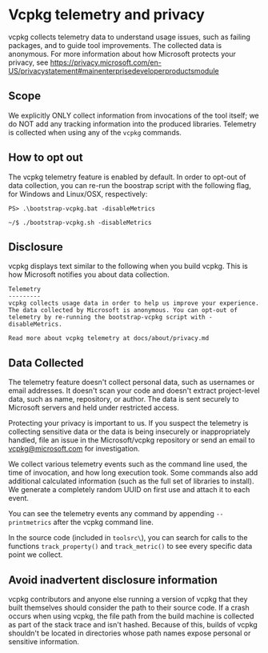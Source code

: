 # Vcpkg telemetry and privacy

vcpkg collects telemetry data to understand usage issues, such as failing packages, and to guide tool improvements. The collected data is anonymous.
For more information about how Microsoft protects your privacy, see https://privacy.microsoft.com/en-US/privacystatement#mainenterprisedeveloperproductsmodule 

## Scope

We explicitly ONLY collect information from invocations of the tool itself; we do NOT add any tracking information into the produced libraries. Telemetry is collected when using any of the `vcpkg` commands.

## How to opt out

The vcpkg telemetry feature is enabled by default. In order to opt-out of data collection, you can re-run the boostrap script with the following flag, for Windows and Linux/OSX, respectively:

```PS> .\bootstrap-vcpkg.bat -disableMetrics```

```~/$ ./bootstrap-vcpkg.sh -disableMetrics```

## Disclosure

vcpkg displays text similar to the following when you build vcpkg. This is how Microsoft notifies you about data collection.

```
Telemetry
---------
vcpkg collects usage data in order to help us improve your experience. The data collected by Microsoft is anonymous. You can opt-out of telemetry by re-running the bootstrap-vcpkg script with -disableMetrics.

Read more about vcpkg telemetry at docs/about/privacy.md
```

## Data Collected

The telemetry feature doesn't collect personal data, such as usernames or email addresses. It doesn't scan your code and doesn't extract project-level data, such as name, repository, or author. The data is sent securely to Microsoft servers and held under restricted access.

Protecting your privacy is important to us. If you suspect the telemetry is collecting sensitive data or the data is being insecurely or inappropriately handled, file an issue in the Microsoft/vcpkg repository or send an email to vcpkg@microsoft.com for investigation.

We collect various telemetry events such as the command line used, the time of invocation, and how long execution took. Some commands also add additional calculated information (such as the full set of libraries to install). We generate a completely random UUID on first use and attach it to each event.

You can see the telemetry events any command by appending `--printmetrics` after the vcpkg command line.

In the source code (included in `toolsrc\`), you can search for calls to the functions `track_property()` and `track_metric()` to see every specific data point we collect.

## Avoid inadvertent disclosure information 

vcpkg contributors and anyone else running a version of vcpkg that they built themselves should consider the path to their source code. If a crash occurs when using vcpkg, the file path from the build machine is collected as part of the stack trace and isn't hashed.
Because of this, builds of vcpkg shouldn't be located in directories whose path names expose personal or sensitive information.
